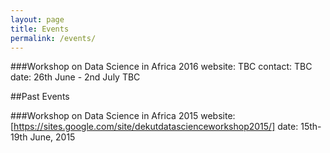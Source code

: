 ```yaml
---
layout: page
title: Events
permalink: /events/
---
```


###Workshop on Data Science in Africa 2016
website: TBC
contact: TBC
date: 26th June - 2nd July TBC

##Past Events

###Workshop on Data Science in Africa 2015
website: [https://sites.google.com/site/dekutdatascienceworkshop2015/]
date: 15th-19th June, 2015
